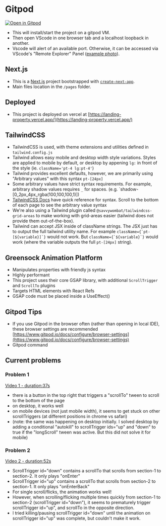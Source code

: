 # Gitpod

[![Open in Gitpod](https://gitpod.io/button/open-in-gitpod.svg)](https://gitpod.io/#https://github.com/mcgrealife/landing-property)

- This will install/start the project on a gitpod VM.
- Then open VScode in one browser tab and a localhost loopback in another.
- Vscode will alert of an available port. Otherwise, it can be accessed via VScode's "Remote Explorer" Panel ([example photo](public/documentation-ref/remote-explorer-vsCode.png)).

## Next.js

- This is a [Next.js](https://nextjs.org/) project bootstrapped with [`create-next-app`](https://github.com/vercel/next.js/tree/canary/packages/create-next-app).
- Main files location in the `/pages` folder.

## Deployed

- This project is deployed on vercel at [https://landing-property.vercel.app/](https://landing-property.vercel.app/)

## TailwindCSS

- TailwindCSS is used, with theme extensions and utilities defined in `tailwind.config.js`
- Tailwind allows easy mobile and desktop width style variations. Styles are applied to mobile by default, or desktop by appening `lg:` in front of the style (ie. `className='pt-4 lg:pt-4'`)
- Tailwind provides excellent defaults, however, we are primarily using "Arbitrary values" with this syntax `pt-[24px]`
- Some arbitrary values have strict syntax requirements. For example, arbitrary shadow values requires `_` for spaces. (e.g. `shadow-[0_2px_4px_rgba(100,100,100,1)])
- [TailwindCSS Docs](https://tailwindcss.com/docs/width) have quick reference for syntax. Scroll to the bottom of each page to see the arbitrary value syntax
- We're also using a Tailwind plugin called `@savvywombat/tailwindcss-grid-areas` to make working with grid-areas easier (tailwind does not provide them out-of-the-box).
- Tailwind can accept JSX inside of className strings. The JSX just has to output the full tailwind utility name. For example `` className={`pt-[${variable}]`} `` would not work. But `` className={`${variable}`} `` would work (where the variable outputs the full `pt-[24px]` string).

## Greensock Animation Platform

- Manipulates properties with friendly js syntax
- Highly performant
- This project uses their core GSAP library, with additional `ScrollTrigger` and `ScrollTo` plugins
- Targets HTML elements with React Refs
- GSAP code must be placed inside a UseEffect()

## Gitpod Tips

- If you use Gitpod in the browser often (rather than opening in local IDE), these browser settings are recommended [https://www.gitpod.io/docs/configure/browser-settings](https://www.gitpod.io/docs/configure/browser-settings)
- Gitpod command

## Current problems

### Problem 1

[Video 1 - duration:37s](https://github.com/mcgrealife/landing-property/blob/main/public/documentation-ref/PROBLEM%202%20-%20doubleFlick%20down%20triggers%20scrollTrigger%20id=_up_%20before%20animation%20on%20scrollTrigger%20id=_down_%20is%20complete.mp4%20-%205%20March%202022%201.mp4)

- there is a button in the top right that triggers a "scrollTo" tween to scroll to the bottom of the page
- on desktop, it works well
- on mobile devices (not just mobile width), it seems to get stuck on other scrollTriggers (at different positions in chrome vs safari)
- (note: the same was happening on desktop initially. I solved desktop by adding a conditional "autokill" to scrollTrigger ids="up" and "down" to true if the "longScroll" tween was active. But this did not solve it for mobile)

### Problem 2

[Video 2 - duration:52s](https://github.com/mcgrealife/landing-property/blob/main/public/documentation-ref/PROBLEM%202%20-%20doubleFlick%20down%20triggers%20scrollTrigger%20id=_up_%20before%20animation%20on%20scrollTrigger%20id=_down_%20is%20complete.mp4%20-%205%20March%202022%201.mp4)

- ScrollTrigger id="down" contains a scrollTo that scrolls from section-1 to section-2. It only plays "onEnter"
- ScrollTrigger id="up" contains a scrollTo that scrolls from section-2 to section-1. It only plays "onEnterBack"
- For single scroll/flicks, the animation works well!
- However, when scrolling/flicking multiple times quickly from section-1 to section-2 (scrollTrigger id="down"), it seems to prematurely trigger scrollTrigger id="up", and scrollTo in the opposite direction.
- I tried killing/pausing scrollTrigger id="down" until the animation on scrollTrigger id="up" was complete, but couldn't make it work.
